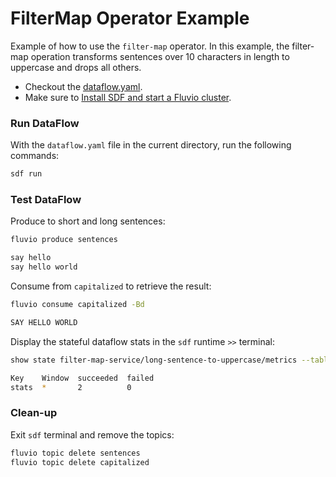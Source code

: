 # FilterMap Operator Example

Example of how to use the `filter-map` operator. In this example, the filter-map operation transforms sentences over 10 characters in length to uppercase and drops all others.

* Checkout the [dataflow.yaml](./dataflow.yaml).
* Make sure to [Install SDF and start a Fluvio cluster].

### Run DataFlow

With the `dataflow.yaml` file in the current directory, run the following commands:

```bash
sdf run
```

### Test DataFlow

Produce to short and long sentences:

```bash
fluvio produce sentences
```

```bash
say hello
say hello world
```

Consume from `capitalized` to retrieve the result:

```bash
fluvio consume capitalized -Bd
```

```bash
SAY HELLO WORLD
```

Display the stateful dataflow stats in the `sdf` runtime `>>` terminal:

```bash
show state filter-map-service/long-sentence-to-uppercase/metrics --table
```

```bash
Key    Window  succeeded  failed 
stats  *       2          0    
```

### Clean-up

Exit `sdf` terminal and remove the topics:

```bash
fluvio topic delete sentences
fluvio topic delete capitalized
```

[Install SDF and start a Fluvio cluster]: /README.MD#prerequisites
